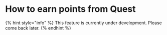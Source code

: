 # How to earn points from Quest

{% hint style="info" %}
This feature is currently under development. Please come back later.
{% endhint %}

